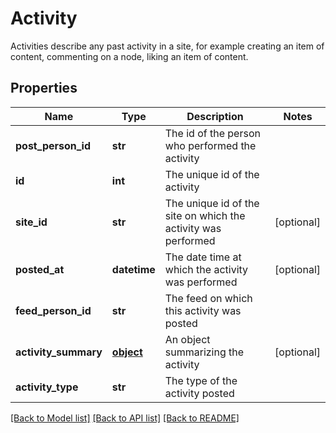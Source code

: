 # Activity

Activities describe any past activity in a site, for example creating an item of content, commenting on a node, liking an item of content. 
## Properties
Name | Type | Description | Notes
------------ | ------------- | ------------- | -------------
**post_person_id** | **str** | The id of the person who performed the activity | 
**id** | **int** | The unique id of the activity | 
**site_id** | **str** | The unique id of the site on which the activity was performed | [optional] 
**posted_at** | **datetime** | The date time at which the activity was performed | [optional] 
**feed_person_id** | **str** | The feed on which this activity was posted | 
**activity_summary** | [**object**](.md) | An object summarizing the activity | [optional] 
**activity_type** | **str** | The type of the activity posted | 

[[Back to Model list]](../README.md#documentation-for-models) [[Back to API list]](../README.md#documentation-for-api-endpoints) [[Back to README]](../README.md)


